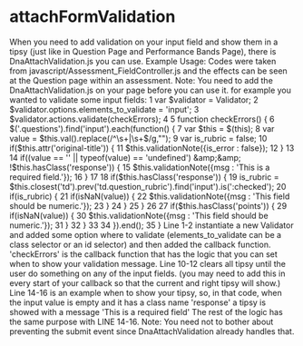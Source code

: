 attachFormValidation
====================

 When you need to add validation on your input field and show them in a tipsy (just like in Question Page and Performance Bands Page), there is DnaAttachValidation.js you can use.  Example Usage: Codes were taken from javascript/Assessment_FieldController.js and the effects can be seen at the Question page within an assessment.  Note: You need to add the DnaAttachValidation.js on your page before you can use it.  for example you wanted to validate some input fields:  1               var $validator = Validator; 2               $validator.options.elements_to_validate = 'input'; 3               $validator.actions.validate(checkErrors); 4                5                function checkErrors() { 6                        $('.questions').find('input').each(function() { 7                                var $this = $(this); 8                                var value = $this.val().replace(/^\s+|\s+$/g,""); 9                                var is_rubric = false; 10                                if($this.attr('original-title')) { 11                                        $this.validationNote({is_error : false}); 12                               } 13 14                               if((value == '' || typeof(value) == 'undefined') &amp;&amp; !$this.hasClass('response')) { 15                                        $this.validationNote({msg : 'This is a required field.'});      16                                } 17 18                               if($this.hasClass('response')) { 19                                        is_rubric = $this.closest('td').prev('td.question_rubric').find('input').is(':checked'); 20                                       if(is_rubric) { 21                                                if(isNaN(value)) { 22                                                        $this.validationNote({msg : 'This field should be numeric.'});  23                                                }       24                                        } 25                                } 26 27                                if($this.hasClass('points')) { 29                                        if(isNaN(value)) { 30                                                $this.validationNote({msg : 'This field should be numeric.'});  31                                        }       32                                } 33 34                        }).end();       35                }  Line 1-2 instantiate a new Validator and added some option where to validate (elements_to_validate can be a class selector or an id selector) and then added the callback function.  'checkErrors' is the callback function that has the logic that you can set when to show your validation message. Line 10-12 clears all tipsy until the user do something on any of the input fields. (you may need to add this in every start of your callback so that the current and right tipsy will show.) Line 14-16 is an example when to show your tipsy, so, in that code, when the input value is empty and it has a class name 'response' a tipsy is showed with a message 'This is a required field' The rest of the logic has the same purpose with LINE 14-16.  Note: You need not to bother about preventing the submit event since DnaAttachValidation already handles that. 